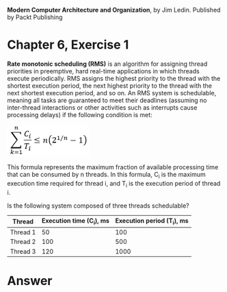 __Modern Computer Architecture and Organization__, by Jim Ledin. Published by Packt Publishing
# Chapter 6, Exercise 1
**Rate monotonic scheduling (RMS)** is an algorithm for assigning thread priorities in preemptive, hard real-time applications in which threads execute periodically. RMS assigns the highest priority to the thread with the shortest execution period, the next highest priority to the thread with the next shortest execution period, and so on. An RMS system is schedulable, meaning all tasks are guaranteed to meet their deadlines (assuming no inter-thread interactions or other activities such as interrupts cause processing delays) if the following condition is met:

![RMS formula](src/Ex__1_rms_scheduling.png)

This formula represents the maximum fraction of available processing time that can be consumed by n threads. In this formula, C<sub>i</sub> is the maximum execution time required for thread i, and T<sub>i</sub> is the execution period of thread i.

Is the following system composed of three threads schedulable?

Thread | Execution time (C<sub>i</sub>), ms | Execution period (T<sub>i</sub>), ms
------ | ------------------------ | --------------------------
Thread 1 | 50 | 100
Thread 2 | 100 | 500
Thread 3 | 120 | 1000

# Answer
